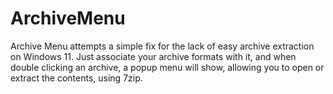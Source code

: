 # ArchiveMenu
Archive Menu attempts a simple fix for the lack of easy archive extraction on Windows 11. Just associate your archive formats with it, and when double clicking an archive, a popup menu will show, allowing you to open or extract the contents, using 7zip.
